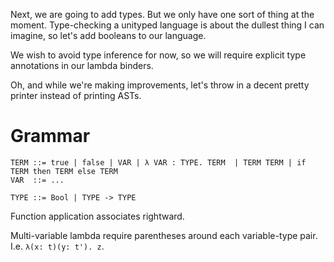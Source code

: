 Next, we are going to add types. But we only have one sort of thing at the moment. Type-checking a unityped language is about the dullest thing I can imagine, so let's add booleans to our language.

We wish to avoid type inference for now, so we will require explicit type annotations in our lambda binders.

Oh, and while we're making improvements, let's throw in a decent pretty printer instead of printing ASTs.

# Grammar

```
TERM ::= true | false | VAR | λ VAR : TYPE. TERM  | TERM TERM | if TERM then TERM else TERM
VAR  ::= ...

TYPE ::= Bool | TYPE -> TYPE
```

Function application associates rightward.

Multi-variable lambda require parentheses around each variable-type pair. I.e. `λ(x: t)(y: t'). z`.